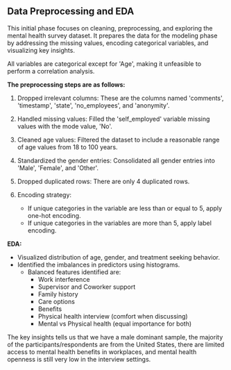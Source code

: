 ## Data Preprocessing and EDA
This initial phase focuses on cleaning, preprocessing, and exploring the mental health survey dataset. It prepares the data for the modeling phase by addressing the missing values, encoding categorical variables, and visualizing key insights.

All variables are categorical except for 'Age', making it unfeasible to perform a correlation analysis. 

**The preprocessing steps are as follows:**

1. Dropped irrelevant columns: These are the columns named 'comments', 'timestamp', 'state', 'no_employees', and 'anonymity'.
  
2. Handled missing values: Filled the 'self_employed' variable missing values with the mode value, 'No'.

3. Cleaned age values: Filtered the dataset to include a reasonable range of age values from 18 to 100 years.

4. Standardized the gender entries: Consolidated all gender entries into 'Male', 'Female', and 'Other'.

5. Dropped duplicated rows: There are only 4 duplicated rows.

6. Encoding strategy:
    - If unique categories in the variable are less than or equal to 5, apply one-hot encoding.
    - If unique categories in the variables are more than 5, apply label encoding. 


**EDA:**

- Visualized distribution of age, gender, and treatment seeking behavior.
- Identified the imbalances in predictors using histograms.
  - Balanced features identified are:
    - Work interference
    - Supervisor and Coworker support
    - Family history
    - Care options
    - Benefits
    - Physical health interview (comfort when discussing)
    - Mental vs Physical health (equal importance for both)

The key insights tells us that we have a male dominant sample, the majority of the participants/respondents are from the United States, there are limited access to mental health benefits in workplaces, and mental health openness is still very low in the interview settings.
